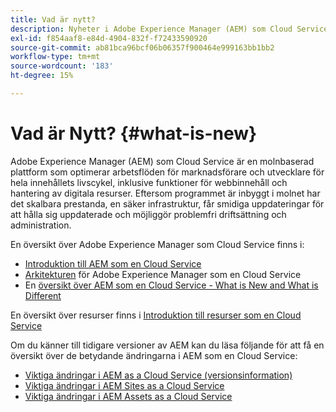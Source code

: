 ```yaml
---
title: Vad är nytt?
description: Nyheter i Adobe Experience Manager (AEM) som Cloud Service.
exl-id: f854aaf8-e84d-4904-832f-f72433590920
source-git-commit: ab81bca96bcf06b06357f900464e999163bb1bb2
workflow-type: tm+mt
source-wordcount: '183'
ht-degree: 15%

---
```


# Vad är Nytt? {#what-is-new}

<!-- For the pre-release of Adobe Experience Manager (AEM) as a Cloud Service everything is new. -->

Adobe Experience Manager (AEM) som Cloud Service är en molnbaserad plattform som optimerar arbetsflöden för marknadsförare och utvecklare för hela innehållets livscykel, inklusive funktioner för webbinnehåll och hantering av digitala resurser. Eftersom programmet är inbyggt i molnet har det skalbara prestanda, en säker infrastruktur, får smidiga uppdateringar för att hålla sig uppdaterade och möjliggör problemfri driftsättning och administration.

En översikt över Adobe Experience Manager som Cloud Service finns i:
* [Introduktion till AEM som en Cloud Service](/help/overview/introduction.md)
* [Arkitekturen](/help/overview/architecture.md) för Adobe Experience Manager som en Cloud Service
* En [översikt över AEM som en Cloud Service - What is New and What is Different](/help/overview/what-is-new-and-different.md)

<!-- Please link to introduction or what's new of Sites. -->

En översikt över resurser finns i [Introduktion till resurser som en Cloud Service](/help/assets/overview.md)

Om du känner till tidigare versioner av AEM kan du läsa följande för att få en översikt över de betydande ändringarna i AEM som en Cloud Service:

* [Viktiga ändringar i AEM as a Cloud Service (versionsinformation)](/help/release-notes/aem-cloud-changes.md)
* [Viktiga ändringar i AEM Sites as a Cloud Service](/help/sites-cloud/sites-cloud-changes.md)
* [Viktiga ändringar i AEM Assets as a Cloud Service](/help/assets/assets-cloud-changes.md)

